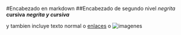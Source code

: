 #Encabezado en markdown
##Encabezado de segundo nivel
*negrita*
**cursiva**
***negrita y cursiva***

y tambien incluye texto normal o [enlaces](https://www.google.es) o ![imagenes](http://www.fondos7.net/wallpaper-original/wallpapers/fondo-celeste-oscuro-6269.jpg)

